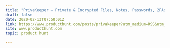```yaml
---
title: "PrivaKeeper — Private & Encrypted Files, Notes, Passwords, 2FAs app"
draft: false
date: 2020-02-13T07:50:01Z
link: https://www.producthunt.com/posts/privakeeper?utm_medium=RSS&utm_source=hune
site: www.producthunt.com
topic: product hunt  

---
```

